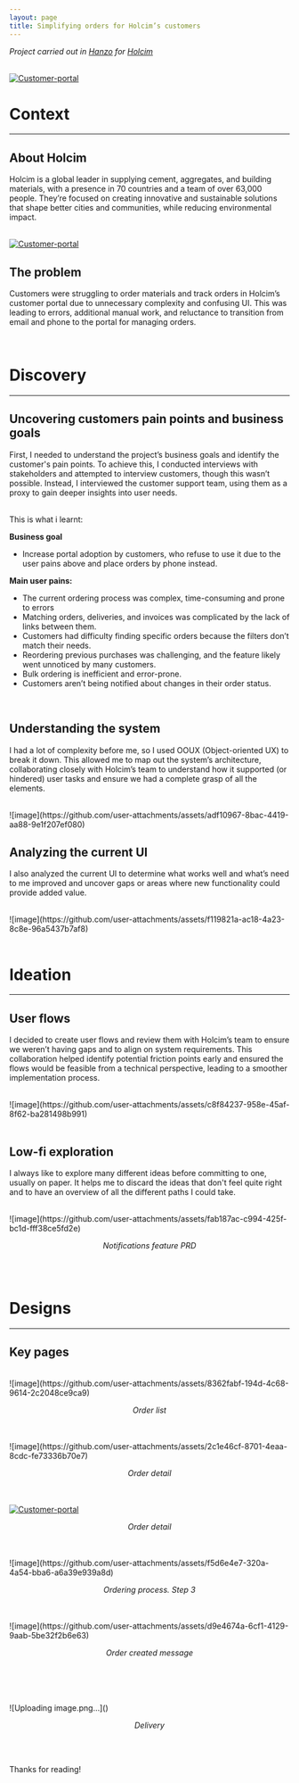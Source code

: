 ```yaml
---
layout: page
title: Simplifying orders for Holcim’s customers
---
```



*Project carried out in [Hanzo](https://hanzo.es/) for [Holcim](https://www.holcim.com/)*<br>

<br>
<a href="{{ https://danielszt.github.io/ }}/assets/hcp1.png" target="_blank"><img src="{{ https://danielszt.github.io/ }}/assets/hcp1.png" alt="Customer-portal" class="inline"/></a>

<br>

# Context
---
## About Holcim

Holcim is a global leader in supplying cement, aggregates, and building materials, with a presence in 70 countries and a team of over 63,000 people. They’re focused on creating innovative and sustainable solutions that shape better cities and communities, while reducing environmental impact.

<br>
<a href="{{ https://danielszt.github.io/ }}/assets/hcp2.png" target="_blank"><img src="{{ https://danielszt.github.io/ }}/assets/hcp2.png" alt="Customer-portal" class="inline"/></a>
<br>

## The problem

Customers were struggling to order materials and track orders in Holcim’s customer portal due to unnecessary complexity and confusing UI. This was leading to errors, additional manual work, and reluctance to transition from email and phone to the portal for managing orders.

<br>


# Discovery
---
## Uncovering customers pain points and business goals

First, I needed to understand the project’s business goals and identify the customer's pain points. To achieve this, I conducted interviews with stakeholders and attempted to interview customers, though this wasn’t possible. Instead, I interviewed the customer support team, using them as a proxy to gain deeper insights into user needs.

<br>
This is what i learnt:
<br>

**Business goal**

- Increase portal adoption by customers, who refuse to use it due to the user pains above and place orders by phone instead.

**Main user pains:**

- The current ordering process was complex, time-consuming and prone to errors
- Matching orders, deliveries, and invoices was complicated by the lack of links between them.
- Customers had difficulty finding specific orders because the filters don’t match their needs.
- Reordering previous purchases was challenging, and the feature likely went unnoticed by many customers.
- Bulk ordering is inefficient and error-prone.
- Customers aren’t being notified about changes in their order status.

<br>

## Understanding the system

I had a lot of complexity before me, so I used OOUX (Object-oriented UX)  to break it down. This allowed me to map out the system’s architecture, collaborating closely with Holcim’s team to understand how it supported (or hindered) user tasks and ensure we had a complete grasp of all the elements.

<br>
![image](https://github.com/user-attachments/assets/adf10967-8bac-4419-aa88-9e1f207ef080) 
<br>

## Analyzing the current UI

I also analyzed the current UI to determine what works well and what’s need to me improved and uncover gaps or areas where new functionality could provide added value.

<br>
![image](https://github.com/user-attachments/assets/f119821a-ac18-4a23-8c8e-96a5437b7af8)
<br>
  
<br>

# Ideation
---

## User flows

I decided to create user flows and review them with Holcim’s team to ensure we weren’t having gaps and to align on system requirements. This collaboration helped identify potential friction points early and ensured the flows would be feasible from a technical perspective, leading to a smoother implementation process.

<br>
![image](https://github.com/user-attachments/assets/c8f84237-958e-45af-8f62-ba281498b991)
<br>
<br>

## Low-fi exploration

I always like to explore many different ideas before committing to one, usually on paper. It helps me to discard the ideas that don't feel quite right and to have an overview of all the different paths I could take.

<br>
![image](https://github.com/user-attachments/assets/fab187ac-c994-425f-bc1d-fff38ce5fd2e)
<p><em><center>Notifications feature PRD</center></em></p>
<br>
<br>

# Designs
---

## Key pages


<br>
![image](https://github.com/user-attachments/assets/8362fabf-194d-4c68-9614-2c2048ce9ca9)
<p><em><center>Order list</center></em></p>

<br>
<br>
![image](https://github.com/user-attachments/assets/2c1e46cf-8701-4eaa-8cdc-fe73336b70e7)
<p><em><center>Order detail</center></em></p>

<br>
<br>
<a href="{{ https://danielszt.github.io/ }}/assets/hcp8.png" target="_blank"><img src="{{ https://danielszt.github.io/ }}/assets/hcp8.png" alt="Customer-portal" class="inline"/></a>
<p><em><center>Order detail</center></em></p>

<br>
<br>
![image](https://github.com/user-attachments/assets/f5d6e4e7-320a-4a54-bba6-a6a39e939a8d)
<p><em><center>Ordering process. Step 3</center></em></p>

<br>
<br>
![image](https://github.com/user-attachments/assets/d9e4674a-6cf1-4129-9aab-5be32f2b6e63)
<p><em><center>Order created message</center></em></p>
<br>
<br>

<br>
<br>
![Uploading image.png…]()
<p><em><center>Delivery</center></em></p>
<br>
<br>


Thanks for reading!
